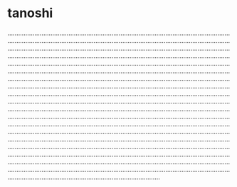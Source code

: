 # tanoshi

.........................................................................................................................................................................................................................................................................................................................................................................................................................................................................................................................................................................................................................................................................................................................................................................................................................................................................................................................................................................................................................................................................................................................................................................................................................................................................................................................................................................................................................................................................................................................................................................................................................................................................................................................................................................................................................................................................................................................................................................................................................................................................................................................................................................................................................................................................................................................................................................................................................................................................................................................................